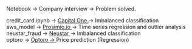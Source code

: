 Notebook -> Company interview -> Problem solved.  

credit_card.ipynb -> <u> Capital One </u> -> Imbalanced classification <br>
aws_model -> <u> Prosimio.io </u> -> Time series regression and outlier analysis <br>
neustar_fraud -> <u> Neustar </u> -> Imbalanced classification <br>
optoro -> <u> Optoro -> </u> Price prediction (Regression) <br>
